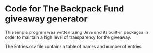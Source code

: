# Code for The Backpack Fund giveaway generator

This simple program was written using Java and its built-in packages
in order to maintain a high level of transparency for the giveaway.

The Entries.csv file contains a table of names and number of entries.
